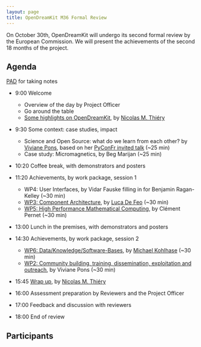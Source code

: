 ```yaml
---
layout: page
title: OpenDreamKit M36 Formal Review
---
```


On October 30th, OpenDreamKit will undergo its second formal review
by the European Commission. We will present the achievements of the
second 18 months of the project.

<!-- including [30 deliverables](https://github.com/OpenDreamKit/OpenDreamKit/issues?q=label%3AReportingPeriod2).!-->

## Agenda

[PAD](https://hackmd.io/P0eWyulZSgGWD6i3VDYDCA) for taking notes

- 9:00 Welcome
   - Overview of the day by Project Officer
   - Go around the table
   - [Some highlights on OpenDreamKit](overview-latest.pdf), by [Nicolas M. Thiéry](http://Nicolas.Thiery.name)

- 9:30 Some context: case studies, impact
    - Science and Open Source: what do we learn from each other?
      by [Viviane Pons](https://github.com/VivianePons),
      based on her [PyConFr invited talk](https://www.pycon.fr/2018/en/news/2018-09-17-introducig-first-keynote-speaker/)
      (~25 min)
    - Case study: Micromagnetics, by Beg Marijan (~25 min)

- 10:20 Coffee break, with demonstrators and posters

- 11:20 Achievements, by work package, session 1
    - WP4: User Interfaces, by Vidar Fauske filling in for Benjamin Ragan-Kelley (~30 min)
    - [WP3: Component Architecture](WP3/), by [Luca De Feo](https://defeo.lu/) (~30 min)
    - [WP5: High Performance Mathematical Computing](https://github.com/OpenDreamKit/OpenDreamKit/raw/master/ReportingPeriod_2/WP5/WP5.pdf),
      by Clément Pernet (~30 min)
- 13:00 Lunch in the premises, with demonstrators and posters

- 14:30 Achievements, by work package, session 2
    - [WP6: Data/Knowledge/Software-Bases](WP6.pdf), by [Michael Kohlhase](http://kwarc.info/kohlhase) (~30 min)
    - [WP2: Community building, training, dissemination, exploitation and outreach](WP2), by Viviane Pons (~30 min)
- 15:45 [Wrap up](wrapup-latest.pdf), by [Nicolas M. Thiéry](http://Nicolas.Thiery.name)
- 16:00 Assessment preparation by Reviewers and the Project Officer

- 17:00 Feedback and discussion with reviewers

- 18:00 End of review

## Participants

